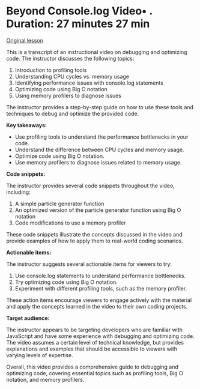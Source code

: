 # Beyond Console.log Video• . Duration: 27 minutes 27 min

[Original lesson](https://www.coursera.org/learn/uol-introduction-to-programming-2/lecture/powkL/beyond-console-log)

This is a transcript of an instructional video on debugging and optimizing code. The instructor discusses the following topics:

1. Introduction to profiling tools
2. Understanding CPU cycles vs. memory usage
3. Identifying performance issues with console.log statements
4. Optimizing code using Big O notation
5. Using memory profilers to diagnose issues

The instructor provides a step-by-step guide on how to use these tools and techniques to debug and optimize the provided code.

**Key takeaways:**

* Use profiling tools to understand the performance bottlenecks in your code.
* Understand the difference between CPU cycles and memory usage.
* Optimize code using Big O notation.
* Use memory profilers to diagnose issues related to memory usage.

**Code snippets:**

The instructor provides several code snippets throughout the video, including:

1. A simple particle generator function
2. An optimized version of the particle generator function using Big O notation
3. Code modifications to use a memory profiler

These code snippets illustrate the concepts discussed in the video and provide examples of how to apply them to real-world coding scenarios.

**Actionable items:**

The instructor suggests several actionable items for viewers to try:

1. Use console.log statements to understand performance bottlenecks.
2. Try optimizing code using Big O notation.
3. Experiment with different profiling tools, such as the memory profiler.

These action items encourage viewers to engage actively with the material and apply the concepts learned in the video to their own coding projects.

**Target audience:**

The instructor appears to be targeting developers who are familiar with JavaScript and have some experience with debugging and optimizing code. The video assumes a certain level of technical knowledge, but provides explanations and examples that should be accessible to viewers with varying levels of expertise.

Overall, this video provides a comprehensive guide to debugging and optimizing code, covering essential topics such as profiling tools, Big O notation, and memory profilers.

